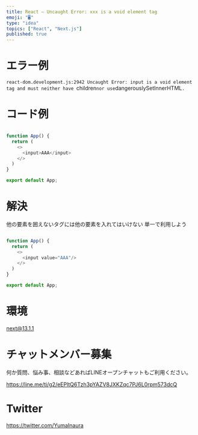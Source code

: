 ```yaml
---
title: React – Uncaught Error: xxx is a void element tag
emoji: "🖥"
type: "idea"
topics: ["React", "Next.js"]
published: true
---
```


# エラー例

`react-dom.development.js:2942 Uncaught Error: input is a void element tag and must neither have `children` nor use `dangerouslySetInnerHTML`.`

# コード例

```js

function App() {
  return (
    <>
      <input>AAA</input>
    </>
  )
}

export default App;
```

# 解決

他の要素を囲えないタグには他の要素を入れてはいけない
単一で利用しよう

```js

function App() {
  return (
    <>
      <input value="AAA"/>
    </>
  )
}

export default App;


```

# 環境

next@13.1.1

# チャットメンバー募集


何か質問、悩み事、相談などあればLINEオープンチャットもご利用ください。

https://line.me/ti/g2/eEPltQ6Tzh3pYAZV8JXKZqc7PJ6L0rpm573dcQ


# Twitter

https://twitter.com/YumaInaura


